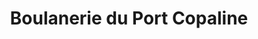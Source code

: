 ---
title: "Boulanerie du Port Copaline"
url: /capbreton/boulanerie-du-port-copaline/
shop: boulangerie
---